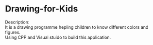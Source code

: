 # Drawing-for-Kids <br />
Description: <br />
It is a drawing programme hepling children to know different colors and figures. <br />
Using CPP and Visual stuido to build this application. <br />
